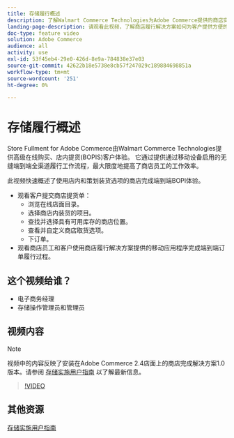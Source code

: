 ```yaml
---
title: 存储履行概述
description: 了解Walmart Commerce Technologies为Adobe Commerce提供的商店实现，这是一款先进的全方位实现解决方案，可提供端到端的在线购买、商店内购物(BOPI)体验。
landing-page-description: 请观看此视频，了解商店履行解决方案如何为客户提供方便的店内和店内提货和商店员工，以更高效、移动就绪的履行工作流，向客户提货、存放和转手商店提货订单。
doc-type: feature video
solution: Adobe Commerce
audience: all
activity: use
exl-id: 53f45eb4-29e0-426d-8e9a-784838e37e03
source-git-commit: 42622b18e5738e8cb57f247029c189884698851a
workflow-type: tm+mt
source-wordcount: '251'
ht-degree: 0%

---
```


# 存储履行概述

Store Fullment for Adobe Commerce由Walmart Commerce Technologies提供高级在线购买、店内提货(BOPIS)客户体验。 它通过提供通过移动设备启用的无缝端到端全渠道履行工作流程，最大限度地提高了商店员工的工作效率。

此视频快速概述了使用店内和策划装货选项的商店完成端到端BOPI体验。

- 观看客户提交商店提货单：
   - 浏览在线店面目录。
   - 选择商店内装货的项目。
   - 查找并选择具有可用库存的商店位置。
   - 查看并自定义商店取货选项。
   - 下订单。
- 观看商店员工和客户使用商店履行解决方案提供的移动应用程序完成端到端订单履行过程。

## 这个视频给谁？

- 电子商务经理
- 存储操作管理员和管理员

## 视频内容

>[!NOTE]
>
>视频中的内容反映了安装在Adobe Commerce 2.4店面上的商店完成解决方案1.0版本。请参阅 [存储实施用户指南](https://experienceleague.adobe.com/docs/commerce-merchant-services/store-fulfillment/introduction.html) 以了解最新信息。

>[!VIDEO](https://video.tv.adobe.com/v/343653?quality=12&learn=on)

## 其他资源

[存储实施用户指南](https://experienceleague.adobe.com/docs/commerce-merchant-services/store-fulfillment/introduction.html)

